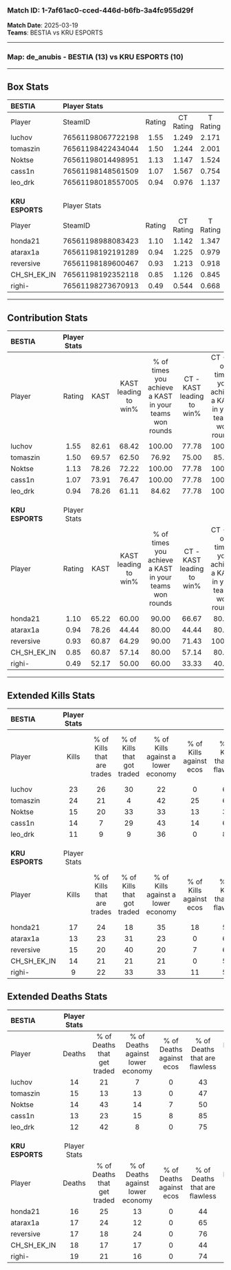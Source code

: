 ### Match ID: 1-7af61ac0-cced-446d-b6fb-3a4fc955d29f  
**Match Date**: 2025-03-19  
**Teams**: BESTIA vs KRU ESPORTS  

---  

### **Map**: de_anubis - BESTIA (13) vs KRU ESPORTS (10)  
---  

## Box Stats  

| **BESTIA**      | Player Stats      |        |           |          |       |       |       |         |        |      |     |
| :- | :- | :-: | :-: | :-: | :-: | :-: | :-: | :-: | :-: | :-: | :-: |
| Player          | SteamID           | Rating | CT Rating | T Rating | KAST  |  ADR  | Kills | Assists | Deaths | K/D  | HS% |
| luchov          | 76561198067722198 |  1.55  |   1.249   |  2.171   | 82.61 | 102.3 |  23   |    5    |   14   | 1.64 | 52  |
| tomaszin        | 76561198422434044 |  1.50  |   1.244   |  2.001   | 69.57 | 108.7 |  24   |    7    |   15   | 1.60 | 45  |
| Noktse          | 76561198014498951 |  1.13  |   1.147   |  1.524   | 78.26 | 70.5  |  15   |    7    |   14   | 1.07 | 60  |
| cass1n          | 76561198148561509 |  1.07  |   1.567   |  0.754   | 73.91 | 68.4  |  14   |    5    |   13   | 1.08 | 21  |
| leo_drk         | 76561198018557005 |  0.94  |   0.976   |  1.137   | 78.26 | 49.6  |  11   |    4    |   12   | 0.92 | 36  |
|                 |                   |        |           |          |       |       |       |         |        |      |     |
|                 |                   |        |           |          |       |       |       |         |        |      |     |
|                 |                   |        |           |          |       |       |       |         |        |      |     |
| **KRU ESPORTS** | Player Stats      |        |           |          |       |       |       |         |        |      |     |
| Player          | SteamID           | Rating | CT Rating | T Rating | KAST  |  ADR  | Kills | Assists | Deaths | K/D  | HS% |
| honda21         | 76561198988083423 |  1.10  |   1.142   |  1.347   | 65.22 | 89.5  |  17   |    2    |   16   | 1.06 | 41  |
| atarax1a        | 76561198192191289 |  0.94  |   1.225   |  0.979   | 78.26 | 65.2  |  13   |    2    |   17   | 0.76 | 23  |
| reversive       | 76561198189600467 |  0.93  |   1.213   |  0.918   | 60.87 | 74.0  |  15   |    5    |   17   | 0.88 | 46  |
| CH_SH_EK_IN     | 76561198192352118 |  0.85  |   1.126   |  0.845   | 60.87 | 63.1  |  14   |    7    |   18   | 0.78 | 50  |
| righi-          | 76561198273670913 |  0.49  |   0.544   |  0.668   | 52.17 | 43.4  |   9   |    2    |   19   | 0.47 | 44  |
---  

## Contribution Stats  

| **BESTIA**      | Player Stats |       |                      |                                                        |                           |                                                             |                          |                                                            |
| :- | :-: | :-: | :-: | :-: | :-: | :-: | :-: | :-: |
| Player          |    Rating    | KAST  | KAST leading to win% | % of times you achieve a KAST in your teams won rounds | CT - KAST leading to win% | CT - % of times you achieve a KAST in your teams won rounds | T - KAST leading to win% | T - % of times you achieve a KAST in your teams won rounds |
| luchov          |     1.55     | 82.61 |        68.42         |                         100.00                         |           77.78           |                           100.00                            |          60.00           |                           100.00                           |
| tomaszin        |     1.50     | 69.57 |        62.50         |                         76.92                          |           75.00           |                            85.71                            |          50.00           |                           66.67                            |
| Noktse          |     1.13     | 78.26 |        72.22         |                         100.00                         |           77.78           |                           100.00                            |          66.67           |                           100.00                           |
| cass1n          |     1.07     | 73.91 |        76.47         |                         100.00                         |           77.78           |                           100.00                            |          75.00           |                           100.00                           |
| leo_drk         |     0.94     | 78.26 |        61.11         |                         84.62                          |           77.78           |                           100.00                            |          44.44           |                           66.67                            |
|                 |              |       |                      |                                                        |                           |                                                             |                          |                                                            |
|                 |              |       |                      |                                                        |                           |                                                             |                          |                                                            |
|                 |              |       |                      |                                                        |                           |                                                             |                          |                                                            |
| **KRU ESPORTS** | Player Stats |       |                      |                                                        |                           |                                                             |                          |                                                            |
| Player          |    Rating    | KAST  | KAST leading to win% | % of times you achieve a KAST in your teams won rounds | CT - KAST leading to win% | CT - % of times you achieve a KAST in your teams won rounds | T - KAST leading to win% | T - % of times you achieve a KAST in your teams won rounds |
| honda21         |     1.10     | 65.22 |        60.00         |                         90.00                          |           66.67           |                            80.00                            |          55.56           |                           100.00                           |
| atarax1a        |     0.94     | 78.26 |        44.44         |                         80.00                          |           44.44           |                            80.00                            |          44.44           |                           80.00                            |
| reversive       |     0.93     | 60.87 |        64.29         |                         90.00                          |           71.43           |                           100.00                            |          57.14           |                           80.00                            |
| CH_SH_EK_IN     |     0.85     | 60.87 |        57.14         |                         80.00                          |           57.14           |                            80.00                            |          57.14           |                           80.00                            |
| righi-          |     0.49     | 52.17 |        50.00         |                         60.00                          |           33.33           |                            40.00                            |          66.67           |                           80.00                            |
---  

## Extended Kills Stats  

| **BESTIA**      | Player Stats |                            |                            |                                    |                         |                              |                                 |                                       |                    |           |
| :- | :-: | :-: | :-: | :-: | :-: | :-: | :-: | :-: | :-: | :-: |
| Player          |    Kills     | % of Kills that are trades | % of Kills that got traded | % of Kills against a lower economy | % of Kills against ecos | % of Kills that are flawless | % of Kills that are close duels | % of Kills that are assisted by flash | Pistol Round Kills | AWP Kills |
| luchov          |      23      |             26             |             30             |                 22                 |            0            |              61              |                4                |                   4                   |         5          |     0     |
| tomaszin        |      24      |             21             |             4              |                 42                 |           25            |              67              |                4                |                   0                   |         0          |     0     |
| Noktse          |      15      |             20             |             33             |                 33                 |           13            |              33              |                7                |                   0                   |         2          |     0     |
| cass1n          |      14      |             7              |             29             |                 43                 |           14            |              64              |                0                |                   0                   |         1          |     8     |
| leo_drk         |      11      |             9              |             9              |                 36                 |            0            |              82              |                9                |                   9                   |         0          |     0     |
|                 |              |                            |                            |                                    |                         |                              |                                 |                                       |                    |           |
|                 |              |                            |                            |                                    |                         |                              |                                 |                                       |                    |           |
|                 |              |                            |                            |                                    |                         |                              |                                 |                                       |                    |           |
| **KRU ESPORTS** | Player Stats |                            |                            |                                    |                         |                              |                                 |                                       |                    |           |
| Player          |    Kills     | % of Kills that are trades | % of Kills that got traded | % of Kills against a lower economy | % of Kills against ecos | % of Kills that are flawless | % of Kills that are close duels | % of Kills that are assisted by flash | Pistol Round Kills | AWP Kills |
| honda21         |      17      |             24             |             18             |                 35                 |           18            |              59              |                6                |                   6                   |         3          |     0     |
| atarax1a        |      13      |             23             |             31             |                 23                 |            0            |              62              |                8                |                   8                   |         2          |     6     |
| reversive       |      15      |             20             |             40             |                 20                 |            7            |              60              |                7                |                   0                   |         0          |     0     |
| CH_SH_EK_IN     |      14      |             21             |             21             |                 21                 |            0            |              50              |                0                |                   0                   |         2          |     0     |
| righi-          |      9       |             22             |             33             |                 33                 |           11            |              56              |               22                |                  11                   |         1          |     0     |
## Extended Deaths Stats  

| **BESTIA**      | Player Stats |                             |                                   |                          |                               |                            |                           |               |
| :- | :-: | :-: | :-: | :-: | :-: | :-: | :-: | :-: |
| Player          |    Deaths    | % of Deaths that get traded | % of Deaths against lower economy | % of Deaths against ecos | % of Deaths that are flawless | % of Deaths that are close | % of Deaths while blinded | Deaths to AWP |
| luchov          |      14      |             21              |                 7                 |            0             |              43               |             14             |             7             |       0       |
| tomaszin        |      15      |             13              |                13                 |            0             |              47               |             0              |             0             |       1       |
| Noktse          |      14      |             43              |                14                 |            7             |              50               |             7              |             7             |       1       |
| cass1n          |      13      |             23              |                15                 |            8             |              85               |             8              |             0             |       1       |
| leo_drk         |      12      |             42              |                 8                 |            0             |              75               |             8              |             8             |       3       |
|                 |              |                             |                                   |                          |                               |                            |                           |               |
|                 |              |                             |                                   |                          |                               |                            |                           |               |
|                 |              |                             |                                   |                          |                               |                            |                           |               |
| **KRU ESPORTS** | Player Stats |                             |                                   |                          |                               |                            |                           |               |
| Player          |    Deaths    | % of Deaths that get traded | % of Deaths against lower economy | % of Deaths against ecos | % of Deaths that are flawless | % of Deaths that are close | % of Deaths while blinded | Deaths to AWP |
| honda21         |      16      |             25              |                13                 |            0             |              44               |             0              |             0             |       1       |
| atarax1a        |      17      |             24              |                12                 |            0             |              65               |             6              |             0             |       1       |
| reversive       |      17      |             18              |                24                 |            0             |              76               |             0              |             0             |       2       |
| CH_SH_EK_IN     |      18      |             17              |                17                 |            0             |              44               |             6              |             0             |       2       |
| righi-          |      19      |             21              |                16                 |            0             |              74               |             11             |            11             |       2       |
